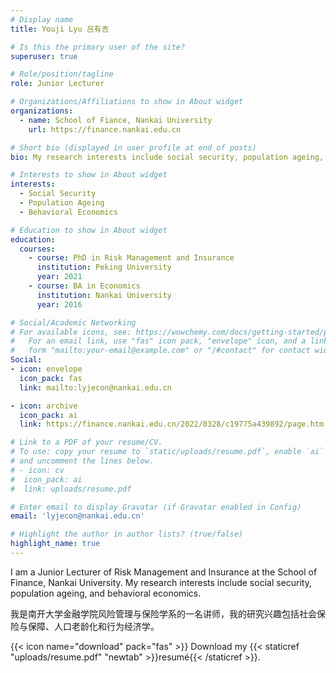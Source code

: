 ```yaml
---
# Display name
title: Youji Lyu 吕有吉

# Is this the primary user of the site?
superuser: true

# Role/position/tagline
role: Junior Lecturer

# Organizations/Affiliations to show in About widget
organizations:
  - name: School of Fiance, Nankai University
    url: https://finance.nankai.edu.cn

# Short bio (displayed in user profile at end of posts)
bio: My research interests include social security, population ageing, and behavioral economics.

# Interests to show in About widget
interests:
  - Social Security
  - Population Ageing
  - Behavioral Economics

# Education to show in About widget
education:
  courses:
    - course: PhD in Risk Management and Insurance
      institution: Peking University
      year: 2021
    - course: BA in Economics
      institution: Nankai University
      year: 2016

# Social/Academic Networking
# For available icons, see: https://wowchemy.com/docs/getting-started/page-builder/#icons
#   For an email link, use "fas" icon pack, "envelope" icon, and a link in the
#   form "mailto:your-email@example.com" or "/#contact" for contact widget.
Social:
- icon: envelope
  icon_pack: fas
  link: mailto:lyjecon@nankai.edu.cn

- icon: archive
  icon_pack: ai
  link: https://finance.nankai.edu.cn/2022/0328/c19775a439892/page.htm

# Link to a PDF of your resume/CV.
# To use: copy your resume to `static/uploads/resume.pdf`, enable `ai` icons in `params.toml`,
# and uncomment the lines below.
# - icon: cv
#  icon_pack: ai
#  link: uploads/resume.pdf

# Enter email to display Gravatar (if Gravatar enabled in Config)
email: 'lyjecon@nankai.edu.cn'

# Highlight the author in author lists? (true/false)
highlight_name: true
---
```


I am a Junior Lecturer of Risk Management and Insurance at the School of Finance, Nankai University. My research interests include social security, population ageing, and behavioral economics. 

我是南开大学金融学院风险管理与保险学系的一名讲师，我的研究兴趣包括社会保险与保障、人口老龄化和行为经济学。

{{< icon name="download" pack="fas" >}} Download my {{< staticref "uploads/resume.pdf" "newtab" >}}resumé{{< /staticref >}}.
